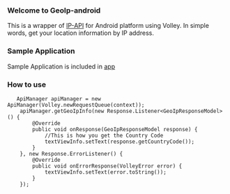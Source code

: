 ### Welcome to GeoIp-android
This is a wrapper of [IP-API](http://ip-api.com/json) for Android platform using Volley.
In simple words, get your location information by IP address.

### Sample Application
Sample Application is included in [app](https://github.com/seventhmoon/GeoIp-android/tree/master/app)

### How to use
       ApiManager apiManager = new ApiManager(Volley.newRequestQueue(context));
        apiManager.getGeoIpInfo(new Response.Listener<GeoIpResponseModel>() {
            @Override 
            public void onResponse(GeoIpResponseModel response) {
                //This is how you get the Country Code
                textViewInfo.setText(response.getCountryCode());
            } 
        }, new Response.ErrorListener() {
            @Override 
            public void onErrorResponse(VolleyError error) {
                textViewInfo.setText(error.toString());
            } 
        }); 

